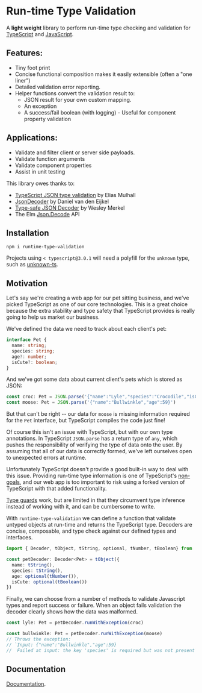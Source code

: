 # Run-time Type Validation

A **light weight** library to perform run-time type checking and validation for
[TypeScript](https://www.typescriptlang.org/) and [JavaScript](https://developer.mozilla.org/en-US/docs/Web/JavaScript).

## Features:

- Tiny foot print
- Concise functional composition makes it easily extensible (often a "one liner")
- Detailed validation error reporting.
- Helper functions convert the validation result to:
  - JSON result for your own custom mapping.
  - An exception
  - A success/fail boolean (with logging) - Useful for component property validation

## Applications:

- Validate and filter client or server side payloads.
- Validate function arguments
- Validate component properties
- Assist in unit testing

This library owes thanks to:

- [TypeScript JSON type validation](https://github.com/mojotech/json-type-validation) by Elias Mulhall
- [JsonDecoder](https://github.com/aische/JsonDecoder) by Daniel van den Eijkel
- [Type-safe JSON Decoder](https://github.com/ooesili/type-safe-json-decoder) by Wesley Merkel
- The Elm [Json.Decode](http://package.elm-lang.org/packages/elm-lang/core/latest/Json-Decode) API

## Installation

```
npm i runtime-type-validation
```

Projects using `< typescript@3.0.1` will need a polyfill for the `unknown`
type, such as [unknown-ts](https://www.npmjs.com/package/unknown-ts).

## Motivation

Let's say we're creating a web app for our pet sitting business, and we've
picked TypeScript as one of our core technologies. This is a great choice
because the extra stability and type safety that TypeScript provides is really
going to help us market our business.

We've defined the data we need to track about each client's pet:

```typescript
interface Pet {
  name: string;
  species: string;
  age?: number;
  isCute?: boolean;
}
```

And we've got some data about current client's pets which is stored as JSON:

```typescript
const croc: Pet = JSON.parse('{"name":"Lyle","species":"Crocodile","isCute":true}')
const moose: Pet = JSON.parse('{"name":"Bullwinkle","age":59}')
```

But that can't be right -- our data for `moose` is missing information required
for the `Pet` interface, but TypeScript compiles the code just fine!

Of course this isn't an issue with TypeScript, but with our own type
annotations. In TypeScript `JSON.parse` has a return type of `any`, which pushes
the responsibility of verifying the type of data onto the user. By assuming that
all of our data is correctly formed, we've left ourselves open to unexpected
errors at runtime.

Unfortunately TypeScript doesn't provide a good built-in way to deal with this
issue. Providing run-time type information is one of TypeScript's
[non-goals](https://github.com/Microsoft/TypeScript/wiki/TypeScript-Design-Goals#non-goals),
and our web app is too important to risk using a forked version of TypeScript
with that added functionality.

[Type guards](https://basarat.gitbooks.io/typescript/docs/types/typeGuard.html)
work, but are limited in that they circumvent type inference instead of working
with it, and can be cumbersome to write.

With `runtime-type-validation` we can define a function that validate untyped objects
at run-time and returns the TypeScript type. Decoders are concise, composable,
and type check against our defined types and interfaces.

```typescript
import { Decoder, tObject, tString, optional, tNumber, tBoolean} from 'json-type-validation'

const petDecoder: Decoder<Pet> = tObject({
  name: tString(),
  species: tString(),
  age: optional(tNumber()),
  isCute: optional(tBoolean())
})
```

Finally, we can choose from a number of methods to validate Javascript types and
report success or failure. When an object fails validation the decoder
clearly shows how the data was malformed.

```typescript
const lyle: Pet = petDecoder.runWithException(croc)

const bullwinkle: Pet = petDecoder.runWithException(moose)
// Throws the exception:
// `Input: {"name":"Bullwinkle","age":59}
//  Failed at input: the key 'species' is required but was not present`
```

## Documentation

[Documentation](https://github.com/tohagan/runtime-type-validation/tree/master/docs).

